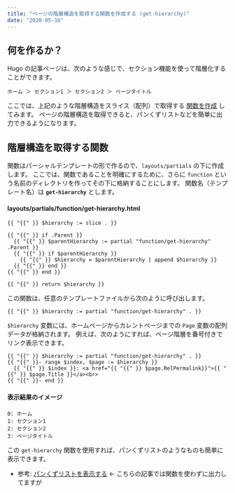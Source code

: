 ```yaml
---
title: "ページの階層構造を取得する関数を作成する (get-hierarchy)"
date: "2020-05-16"
---
```


何を作るか？
----

Hugo の記事ページは、次のような感じで、セクション機能を使って階層化することができます。

```
ホーム ＞ セクション1 ＞ セクション2 ＞ ページタイトル
```

ここでは、上記のような階層構造をスライス（配列）で取得する [関数を作成](../template/return-from-partial.html) してみます。
ページの階層構造を取得できると、パンくずリストなどを簡単に出力できるようになります。


階層構造を取得する関数
----

関数はパーシャルテンプレートの形で作るので、`layouts/partials` の下に作成します。
ここでは、関数であることを明確にするために、さらに `function` という名前のディレクトリを作ってその下に格納することにします。
関数名（テンプレート名）は __`get-hierarchy`__ とします。

#### layouts/partials/function/get-hierarchy.html

```
{{ "{{" }} $hierarchy := slice . }}

{{ "{{" }} if .Parent }}
  {{ "{{" }} $parentHierarchy := partial "function/get-hierarchy" .Parent }}
  {{ "{{" }} if $parentHierarchy }}
    {{ "{{" }} $hierarchy = $parentHierarchy | append $hierarchy }}
  {{ "{{" }} end }}
{{ "{{" }} end }}

{{ "{{" }} return $hierarchy }}
```

この関数は、任意のテンプレートファイルから次のように呼び出します。

```
{{ "{{" }} $hierarchy := partial "function/get-hierarchy" . }}
```

`$hierarchy` 変数には、ホームページからカレントページまでの `Page` 変数の配列データが格納されます。
例えば、次のようにすれば、ページ階層を番号付きでリンク表示できます。

```
{{ "{{" }} $hierarchy := partial "function/get-hierarchy" . }}
{{ "{{" }}- range $index, $page := $hierarchy }}
  {{ "{{" }} $index }}: <a href="{{ "{{" }} $page.RelPermalink}}">{{ "{{" }} $page.Title }}</a><br>
{{ "{{" }}- end }}
```

#### 表示結果のイメージ

```
0: ホーム
1: セクション1
2: セクション2
3: ページタイトル
```

この `get-hierarchy` 関数を使用すれば、パンくずリストのようなものも簡単に表示できます。

- 参考: [パンくずリストを表示する](../template/breadcrumbs.html) ← こちらの記事では関数を使わずに出力してますが

